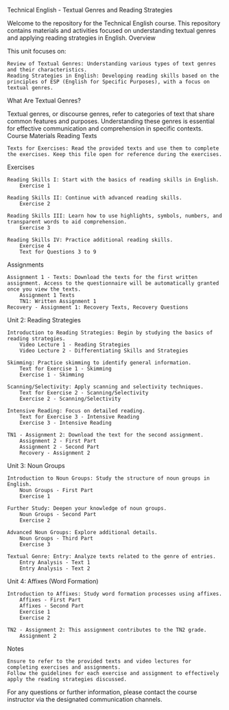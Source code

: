 Technical English - Textual Genres and Reading Strategies

Welcome to the repository for the Technical English course. This repository contains materials and activities focused on understanding textual genres and applying reading strategies in English.
Overview

This unit focuses on:

    Review of Textual Genres: Understanding various types of text genres and their characteristics.
    Reading Strategies in English: Developing reading skills based on the principles of ESP (English for Specific Purposes), with a focus on textual genres.

What Are Textual Genres?

Textual genres, or discourse genres, refer to categories of text that share common features and purposes. Understanding these genres is essential for effective communication and comprehension in specific contexts.
Course Materials
Reading Texts

    Texts for Exercises: Read the provided texts and use them to complete the exercises. Keep this file open for reference during the exercises.

Exercises

    Reading Skills I: Start with the basics of reading skills in English.
        Exercise 1

    Reading Skills II: Continue with advanced reading skills.
        Exercise 2

    Reading Skills III: Learn how to use highlights, symbols, numbers, and transparent words to aid comprehension.
        Exercise 3

    Reading Skills IV: Practice additional reading skills.
        Exercise 4
        Text for Questions 3 to 9

Assignments

    Assignment 1 - Texts: Download the texts for the first written assignment. Access to the questionnaire will be automatically granted once you view the texts.
        Assignment 1 Texts
        TN1: Written Assignment 1
    Recovery - Assignment 1: Recovery Texts, Recovery Questions

Unit 2: Reading Strategies

    Introduction to Reading Strategies: Begin by studying the basics of reading strategies.
        Video Lecture 1 - Reading Strategies
        Video Lecture 2 - Differentiating Skills and Strategies

    Skimming: Practice skimming to identify general information.
        Text for Exercise 1 - Skimming
        Exercise 1 - Skimming

    Scanning/Selectivity: Apply scanning and selectivity techniques.
        Text for Exercise 2 - Scanning/Selectivity
        Exercise 2 - Scanning/Selectivity

    Intensive Reading: Focus on detailed reading.
        Text for Exercise 3 - Intensive Reading
        Exercise 3 - Intensive Reading

    TN1 - Assignment 2: Download the text for the second assignment.
        Assignment 2 - First Part
        Assignment 2 - Second Part
        Recovery - Assignment 2

Unit 3: Noun Groups

    Introduction to Noun Groups: Study the structure of noun groups in English.
        Noun Groups - First Part
        Exercise 1

    Further Study: Deepen your knowledge of noun groups.
        Noun Groups - Second Part
        Exercise 2

    Advanced Noun Groups: Explore additional details.
        Noun Groups - Third Part
        Exercise 3

    Textual Genre: Entry: Analyze texts related to the genre of entries.
        Entry Analysis - Text 1
        Entry Analysis - Text 2

Unit 4: Affixes (Word Formation)

    Introduction to Affixes: Study word formation processes using affixes.
        Affixes - First Part
        Affixes - Second Part
        Exercise 1
        Exercise 2

    TN2 - Assignment 2: This assignment contributes to the TN2 grade.
        Assignment 2

Notes

    Ensure to refer to the provided texts and video lectures for completing exercises and assignments.
    Follow the guidelines for each exercise and assignment to effectively apply the reading strategies discussed.

For any questions or further information, please contact the course instructor via the designated communication channels.

